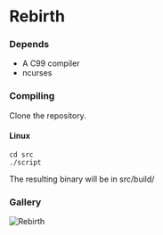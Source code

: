 # Rebirth

### Depends
* A C99 compiler
* ncurses

### Compiling
Clone the repository.

#### Linux

````
cd src
./script
````

The resulting binary will be in src/build/

### Gallery
![Rebirth](https://i.imgur.com/DJKhehW.png)
